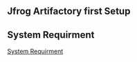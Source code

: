 ## Jfrog Artifactory first Setup 

## System Requirment
[System Requirment](https://jfrog.com/help/r/jfrog-installation-setup-documentation/artifactory-system-requirements-and-platform-support)